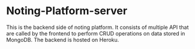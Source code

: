 # Noting-Platform-server

This is the backend side of noting platform. It consists of multiple API that are called by the frontend to perform CRUD operations on data stored in MongoDB.
The backend is hosted on Heroku.

